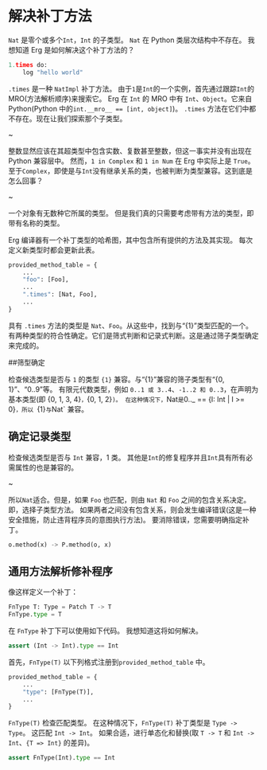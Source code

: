 # 解决补丁方法

`Nat` 是零个或多个`Int`，`Int` 的子类型。
`Nat` 在 Python 类层次结构中不存在。 我想知道 Erg 是如何解决这个补丁方法的？

```python
1.times do:
    log "hello world"
```

`.times` 是一种 `NatImpl` 补丁方法。
由于`1`是`Int`的一个实例，首先通过跟踪`Int`的MRO(方法解析顺序)来搜索它。
Erg 在 `Int` 的 MRO 中有 `Int`、`Object`。它来自 Python(Python 中的`int.__mro__ == [int, object]`)。
`.times` 方法在它们中都不存在。现在让我们探索那个子类型。

~

整数显然应该在其超类型中包含实数、复数甚至整数，但这一事实并没有出现在 Python 兼容层中。
然而，`1 in Complex` 和 `1 in Num` 在 Erg 中实际上是 `True`。
至于`Complex`，即使是与`Int`没有继承关系的类，也被判断为类型兼容。这到底是怎么回事？

~

一个对象有无数种它所属的类型。
但是我们真的只需要考虑带有方法的类型，即带有名称的类型。

Erg 编译器有一个补丁类型的哈希图，其中包含所有提供的方法及其实现。
每次定义新类型时都会更新此表。

```python
provided_method_table = {
    ...
    "foo": [Foo],
    ...
    ".times": [Nat, Foo],
    ...
}
```

具有 `.times` 方法的类型是 `Nat`、`Foo`。从这些中，找到与“{1}”类型匹配的一个。
有两种类型的符合性确定。它们是筛式判断和记录式判断。这是通过筛子类型确定来完成的。

##筛型确定

检查候选类型是否与 `1` 的类型 `{1}` 兼容。与“{1}”兼容的筛子类型有“{0, 1}”、“0..9”等。
有限元代数类型，例如 `0..1 或 3..4`、`-1..2 和 0..3`，在声明为基本类型(即 {0, 1, 3, 4}`，`{0, 1, 2}`)。
在这种情况下，`Nat` 是 `0.._ == {I: Int | I >= 0}`，所以 `{1}` 与 `Nat` 兼容。

## 确定记录类型

检查候选类型是否与 `Int` 兼容，1 类。
其他是`Int`的修复程序并且`Int`具有所有必需属性的也是兼容的。

~

所以`Nat`适合。但是，如果 `Foo` 也匹配，则由 `Nat` 和 `Foo` 之间的包含关系决定。
即，选择子类型方法。
如果两者之间没有包含关系，则会发生编译错误(这是一种安全措施，防止违背程序员的意图执行方法)。
要消除错误，您需要明确指定补丁。

```python
o.method(x) -> P.method(o, x)
```

## 通用方法解析修补程序

像这样定义一个补丁：

```python
FnType T: Type = Patch T -> T
FnType.type = T
```

在 `FnType` 补丁下可以使用如下代码。 我想知道这将如何解决。

```python
assert (Int -> Int).type == Int
```

首先，`FnType(T)` 以下列格式注册到`provided_method_table` 中。

```python
provided_method_table = {
    ...
    "type": [FnType(T)],
    ...
}
```

`FnType(T)` 检查匹配类型。 在这种情况下，`FnType(T)` 补丁类型是 `Type -> Type`。
这匹配 `Int -> Int`。 如果合适，进行单态化和替换(取 `T -> T` 和 `Int -> Int`、`{T => Int}` 的差异)。

```python
assert FnType(Int).type == Int
```